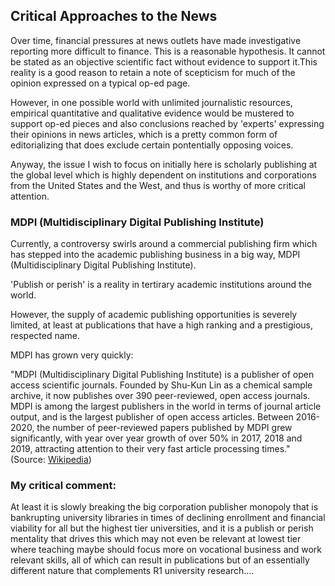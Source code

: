 ## Critical Approaches to the News 

Over time, financial pressures at news outlets have made investigative reporting more difficult to finance. This is a reasonable hypothesis. 
It cannot be stated as an objective scientific fact without evidence to support it.This reality is a good reason to retain a note of scepticism for much 
of the opinion expressed on a typical op-ed page.

However, in one possible world with unlimited journalistic resources, empirical quantitative and qualitative evidence would 
be mustered to support op-ed pieces and also conclusions reached by 'experts' expressing their opinions in news articles, 
which is a pretty common form of editorializing that does exclude certain pontentially opposing voices.

Anyway, the issue I wish to focus on initially here is scholarly publishing at the global level 
which is highly dependent on institutions and corporations from the United States and the West,
and thus is worthy of more critical attention.

### MDPI (Multidisciplinary Digital Publishing Institute)

Currently, a controversy swirls around a commercial publishing
firm which has stepped into the academic publishing business in a big way,
MDPI (Multidisciplinary Digital Publishing Institute). 

'Publish or perish' is a reality in tertirary academic institutions around the world.

However, the supply of academic publishing opportunities is severely limited,
at least at publications that have a high ranking and a prestigious, respected name. 

MDPI has grown very quickly: 

"MDPI (Multidisciplinary Digital Publishing Institute) is a publisher of open access scientific journals. 
Founded by Shu-Kun Lin as a chemical sample archive, it now publishes over 390 peer-reviewed, open access journals. 
MDPI is among the largest publishers in the world in terms of journal article output, 
and is the largest publisher of open access articles. 
Between 2016-2020, the number of peer-reviewed papers published by MDPI grew significantly, 
with year over year growth of over 50% in 2017, 2018 and 2019, 
attracting attention to their very fast article processing times."
(Source: [Wikipedia](https://en.wikipedia.org/wiki/MDPI))


### My critical comment: 

At least it is slowly breaking the big corporation publisher monopoly 
that is bankrupting university libraries in times of declining enrollment 
and financial viability for all but the highest tier universities, 
and it is a publish or perish mentality that drives this which 
may not even be relevant at lowest tier where teaching maybe should focus more on vocational business and work relevant skills, 
all of which can result in publications but of an essentially different nature that complements R1 university research....
